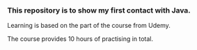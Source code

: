 ### This repository is to show my first contact with Java.

Learning is based on the part of the course from Udemy.

The course provides 10 hours of practising in total.

